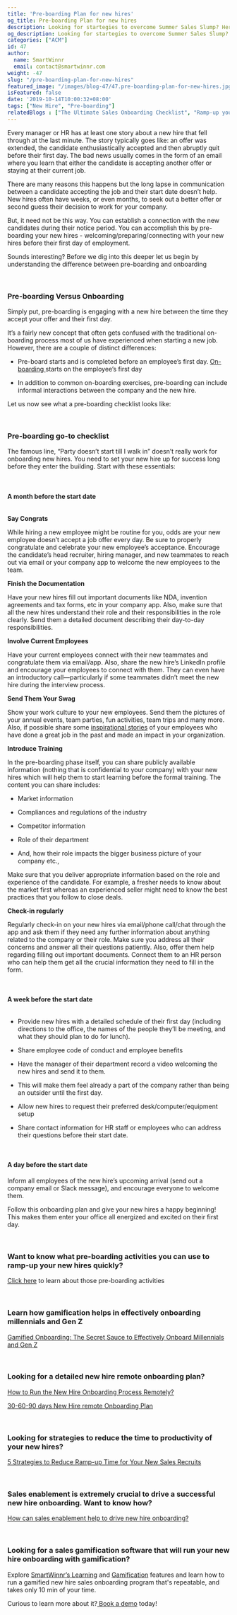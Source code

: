 ```yaml
---
title: 'Pre-boarding Plan for new hires'
og_title: Pre-boarding Plan for new hires
description: Looking for startegies to overcome Summer Sales Slump? Here are 5 interesting sales contests to help you with that
og_description: Looking for startegies to overcome Summer Sales Slump? Here are 5 interesting sales contests to help you with that
categories: ["ACM"]
id: 47
author:
  name: SmartWinnr
  email: contact@smartwinnr.com
weight: -47
slug: "/pre-boarding-plan-for-new-hires"
featured_image: "/images/blog-47/47.pre-boarding-plan-for-new-hires.jpg"
isFeatured: false
date: '2019-10-14T10:00:32+08:00'
tags: ["New Hire", "Pre-boarding"] 
relatedBlogs : ["The Ultimate Sales Onboarding Checklist", "Ramp-up your New Hire by Using Pre-boarding Activities", "Top 10 CEOs who started as Sales Reps"]
---
```


Every manager or HR has at least one story about a new hire that fell through at the last minute. The story typically goes like: an offer was extended, the candidate enthusiastically accepted and then abruptly quit before their first day. The bad news usually comes in the form of an email where you learn that either the candidate is accepting another offer or staying at their current job.

There are many reasons this happens but the long lapse in communication between a candidate accepting the job and their start date doesn’t help. New hires often have weeks, or even months, to seek out a better offer or second guess their decision to work for your company.

But, it need not be this way. You can establish a connection with the new candidates during their notice period. You can accomplish this by pre-boarding your new hires - welcoming/preparing/connecting with your new hires before their first day of employment.

Sounds interesting? Before we dig into this deeper let us begin by understanding the difference between pre-boarding and onboarding

<br>

### **Pre-boarding Versus Onboarding**

Simply put, pre-boarding is engaging with a new hire between the time they accept your offer and their first day.

It’s a fairly new concept that often gets confused with the traditional on-boarding process most of us have experienced when starting a new job. However, there are a couple of distinct differences:

* Pre-board starts and is completed before an employee’s first day. <a href="" target="_blank" class="ml_custom_link">On-boarding </a> starts on the employee’s first day

* In addition to common on-boarding exercises, pre-boarding can include informal interactions between the company and the new hire.

Let us now see what a pre-boarding checklist looks like:

<br>

### **Pre-boarding go-to checklist**

The famous line, “Party doesn’t start till I walk in” doesn’t really work for onboarding new hires. You need to set your new hire up for success long before they enter the building. Start with these essentials:

<br>

#### **A month before the start date**

<img alt="" src="/images/blog-47/month.PNG" class="ml-padding-top0 ml-padding-bottom0">

**Say Congrats**

While hiring a new employee might be routine for you, odds are your new employee doesn’t accept a job offer every day. Be sure to properly congratulate and celebrate your new employee’s acceptance. Encourage the candidate’s head recruiter, hiring manager, and new teammates to reach out via email or your company app to welcome the new employees to the team.

**Finish the Documentation**

Have your new hires fill out important documents like NDA, invention agreements and tax forms, etc in your company app. Also, make sure that all the new hires understand their role and their responsibilities in the role clearly. Send them a detailed document describing their day-to-day responsibilities.

**Involve Current Employees**

Have your current employees connect with their new teammates and congratulate them via email/app. Also, share the new hire’s LinkedIn profile and encourage your employees to connect with them. They can even have an introductory call—particularly if some teammates didn’t meet the new hire during the interview process.

**Send Them Your Swag**

Show your work culture to your new employees. Send them the pictures of your annual events, team parties, fun activities, team trips and many more. Also, if possible share some <a href="https://smartwinnr.com/post/top10-ceos-who-started-as-salesreps/" target="_blank" class="ml_custom_link">inspirational stories</a> of your employees who have done a great job in the past and made an impact in your organization.

**Introduce Training**

In the pre-boarding phase itself, you can share publicly available information (nothing that is confidential to your company) with your new hires which will help them to start learning before the formal training. The content you can share includes:

* Market information 

* Compliances and regulations of the industry

* Competitor information

* Role of their department

* And, how their role impacts the bigger business picture of your company etc.,

Make sure that you deliver appropriate information based on the role and experience of the candidate. For example, a fresher needs to know about the market first whereas an experienced seller might need to know the best practices that you follow to close deals.

**Check-in regularly**

Regularly check-in on your new hires via email/phone call/chat through the app and ask them if they need any further information about anything related to the company or their role. Make sure you address all their concerns and answer all their questions patiently. Also, offer them help regarding filling out important documents. Connect them to an HR person who can help them get all the crucial information they need to fill in the form.

<br>

#### **A week before the start date**

<img alt="" src="/images/blog-47/Wk.PNG" class="ml-padding-top0 ml-padding-bottom0">

* Provide new hires with a detailed schedule of their first day  (including directions to the office, the names of the people they’ll be meeting, and what they should plan to do for lunch).

* Share employee code of conduct and employee benefits

* Have the manager of their department record a video welcoming the new hires and send it to them. 

* This will make them feel already a part of the company rather than being an outsider until the first day.

* Allow new hires to request their preferred desk/computer/equipment setup

* Share contact information for HR staff or employees who can address their questions before their start date.

<br>

#### **A day before the start date**

Inform all employees of the new hire’s upcoming arrival (send out a company email or Slack message), and encourage everyone to welcome them.

Follow this onboarding plan and give your new hires a happy beginning! This makes them enter your office all energized and excited on their first day.

<br>


<h3><b>Want to know what pre-boarding activities you can use to ramp-up your new hires quickly?</b></h3>
 
<a href="https://www.smartwinnr.com/post/ramp-up-new-hire-with-preboarding-activities/" target="_blank">Click here</a> to learn about those pre-boarding activities

<br>

<h3><b>Learn how gamification helps in effectively onboarding millennials and Gen Z</b></h3>

<a href="https://www.smartwinnr.com/post/gamified-onboarding-the-secret-sauce-to-effectively-onboard-millennials-and-gen-z/" target="_blank">Gamified Onboarding: The Secret Sauce to Effectively Onboard Millennials and Gen Z</a>

<br>

<h3><b>Looking for a detailed new hire remote onboarding plan?</b></h3>

<a href="https://smartwinnr.com/post/how-to-run-the-new-hire-onboarding-process-remotely/" target="_blank">How to Run the New Hire Onboarding Process Remotely?</a>
<br>

<a href="https://www.smartwinnr.com/post/30-60-90-days-gamified-sales-training-plan/" target="_blank">30-60-90 days New Hire remote Onboarding Plan</a>

<br>

<h3><b>Looking for strategies to reduce the time to productivity of your new hires?</b></h3>

<a href="https://smartwinnr.com/post/2016/09/reduce-ramp-up-time/" target="_blank">5 Strategies to Reduce Ramp-up Time for Your New Sales Recruits</a>

<br>

<h3><b>Sales enablement is extremely crucial to drive a successful new hire onboarding. Want to know how?</b></h3>

<a href="https://smartwinnr.com/post/how-can-sales-enablement-help-to-drive-new-hire-onboarding/" target="_blank">How can sales enablement help to drive new hire onboarding?</a>

<br>
<h3><b>Looking for a sales gamification software that will run your new hire onboarding with gamification?</b></h3>

Explore <a href="https://www.smartwinnr.com/product/targeted-learning/" target="_blank">SmartWinnr’s Learning</a> and <a href="https://www.smartwinnr.com/product/gamification/" target="_blank">Gamification</a> features and learn how to run a gamified new hire sales onboarding program that's repeatable, and takes only 10 min of your time. 

Curious to learn more about it?<a href="https://www.smartwinnr.com/request-demo/" target="_blank"> Book a demo</a> today!
